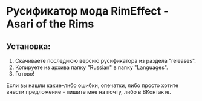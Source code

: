 # Русификатор мода RimEffect - Asari of the Rims
## Установка:
1) Скачиваете последнюю версию русификатора из раздела "releases".
2) Копируете из архива папку "Russian" в папку "Languages".
3) Готово!

Если вы нашли какие-либо ошибки, опечатки, либо просто хотите внести предложение - пишите мне на почту, либо в ВКонтакте.
